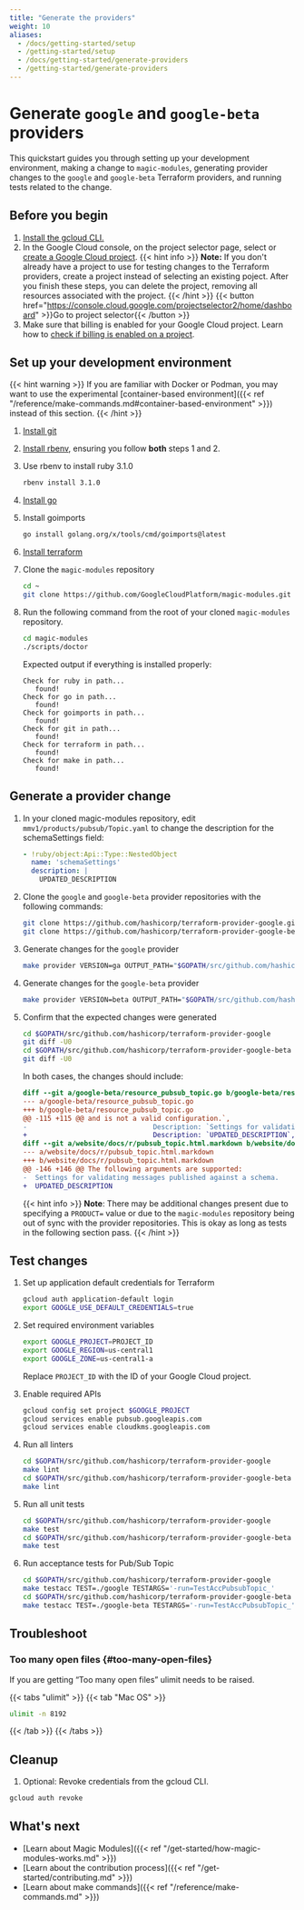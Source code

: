 ```yaml
---
title: "Generate the providers"
weight: 10
aliases:
  - /docs/getting-started/setup
  - /getting-started/setup
  - /docs/getting-started/generate-providers
  - /getting-started/generate-providers
---
```



# Generate `google` and `google-beta` providers

This quickstart guides you through setting up your development environment, making a change to `magic-modules`, generating provider changes to the `google` and `google-beta` Terraform providers, and running tests related to the change.

## Before you begin

1. [Install the gcloud CLI.](https://cloud.google.com/sdk/docs/install)
1. In the Google Cloud console, on the project selector page, select or [create a Google Cloud project](https://cloud.google.com/resource-manager/docs/creating-managing-projects).
   {{< hint info >}}
   **Note:** If you don't already have a project to use for testing changes to the Terraform providers, create a project instead of selecting an existing poject. After you finish these steps, you can delete the project, removing all resources associated with the project.
   {{< /hint >}}
   {{< button href="https://console.cloud.google.com/projectselector2/home/dashboard" >}}Go to project selector{{< /button >}}
1. Make sure that billing is enabled for your Google Cloud project. Learn how to [check if billing is enabled on a project](https://cloud.google.com/billing/docs/how-to/verify-billing-enabled).

## Set up your development environment

{{< hint warning >}}
If you are familiar with Docker or Podman, you may want to use the experimental [container-based environment]({{< ref "/reference/make-commands.md#container-based-environment" >}}) instead of this section.
{{< /hint >}}

1. [Install git](https://git-scm.com/book/en/v2/Getting-Started-Installing-Git)
1. [Install rbenv](https://github.com/rbenv/rbenv#installation), ensuring you follow **both** steps 1 and 2. 
1. Use rbenv to install ruby 3.1.0
   ```bash
   rbenv install 3.1.0
   ```
1. [Install go](https://go.dev/doc/install)
1. Install goimports
   ```bash
   go install golang.org/x/tools/cmd/goimports@latest
   ```
1. [Install terraform](https://developer.hashicorp.com/terraform/tutorials/aws-get-started/install-cli)
1. Clone the `magic-modules` repository
   ```bash
   cd ~
   git clone https://github.com/GoogleCloudPlatform/magic-modules.git
   ```
1. Run the following command from the root of your cloned `magic-modules` repository.
  
   ```bash
   cd magic-modules
   ./scripts/doctor
   ```
 
   Expected output if everything is installed properly:
 
   ```
   Check for ruby in path...
      found!
   Check for go in path...
      found!
   Check for goimports in path...
      found!
   Check for git in path...
      found!
   Check for terraform in path...
      found!
   Check for make in path...
      found!
   ```

## Generate a provider change

1. In your cloned magic-modules repository, edit `mmv1/products/pubsub/Topic.yaml` to change the description for the schemaSettings field:
   ```yaml
   - !ruby/object:Api::Type::NestedObject
     name: 'schemaSettings'
     description: |
       UPDATED_DESCRIPTION
   ```
1. Clone the `google` and `google-beta` provider repositories with the following commands:

   ```bash
   git clone https://github.com/hashicorp/terraform-provider-google.git $GOPATH/src/github.com/hashicorp/terraform-provider-google
   git clone https://github.com/hashicorp/terraform-provider-google-beta.git $GOPATH/src/github.com/hashicorp/terraform-provider-google-beta
   ```
1. Generate changes for the `google` provider
   ```bash
   make provider VERSION=ga OUTPUT_PATH="$GOPATH/src/github.com/hashicorp/terraform-provider-google" PRODUCT=pubsub
   ```
1. Generate changes for the `google-beta` provider
   ```bash
   make provider VERSION=beta OUTPUT_PATH="$GOPATH/src/github.com/hashicorp/terraform-provider-google-beta" PRODUCT=pubsub
   ```
1. Confirm that the expected changes were generated
   ```bash
   cd $GOPATH/src/github.com/hashicorp/terraform-provider-google
   git diff -U0
   cd $GOPATH/src/github.com/hashicorp/terraform-provider-google-beta
   git diff -U0
   ```

   In both cases, the changes should include:

   ```diff
   diff --git a/google-beta/resource_pubsub_topic.go b/google-beta/resource_pubsub_topic.go
   --- a/google-beta/resource_pubsub_topic.go
   +++ b/google-beta/resource_pubsub_topic.go
   @@ -115 +115 @@ and is not a valid configuration.`,
   -                               Description: `Settings for validating messages published against a schema.`,
   +                               Description: `UPDATED_DESCRIPTION`,
   diff --git a/website/docs/r/pubsub_topic.html.markdown b/website/docs/r/pubsub_topic.html.markdown
   --- a/website/docs/r/pubsub_topic.html.markdown
   +++ b/website/docs/r/pubsub_topic.html.markdown
   @@ -146 +146 @@ The following arguments are supported:
   -  Settings for validating messages published against a schema.
   +  UPDATED_DESCRIPTION
   ```

   {{< hint info >}}
   **Note**: There may be additional changes present due to specifying a `PRODUCT=` value or due to the `magic-modules` repository being out of sync with the provider repositories. This is okay as long as tests in the following section pass.
   {{< /hint >}}


## Test changes

1. Set up application default credentials for Terraform
   ```bash
   gcloud auth application-default login
   export GOOGLE_USE_DEFAULT_CREDENTIALS=true
   ```
1. Set required environment variables
   ```bash
   export GOOGLE_PROJECT=PROJECT_ID
   export GOOGLE_REGION=us-central1
   export GOOGLE_ZONE=us-central1-a
   ```
   Replace `PROJECT_ID` with the ID of your Google Cloud project.

1. Enable required APIs
   ```bash
   gcloud config set project $GOOGLE_PROJECT
   gcloud services enable pubsub.googleapis.com
   gcloud services enable cloudkms.googleapis.com
   ```
1. Run all linters
   ```bash
   cd $GOPATH/src/github.com/hashicorp/terraform-provider-google
   make lint
   cd $GOPATH/src/github.com/hashicorp/terraform-provider-google-beta
   make lint
   ```
1. Run all unit tests
   ```bash
   cd $GOPATH/src/github.com/hashicorp/terraform-provider-google
   make test
   cd $GOPATH/src/github.com/hashicorp/terraform-provider-google-beta
   make test
   ```
1. Run acceptance tests for Pub/Sub Topic

   ```bash
   cd $GOPATH/src/github.com/hashicorp/terraform-provider-google
   make testacc TEST=./google TESTARGS='-run=TestAccPubsubTopic_'
   cd $GOPATH/src/github.com/hashicorp/terraform-provider-google-beta
   make testacc TEST=./google-beta TESTARGS='-run=TestAccPubsubTopic_'
   ```

## Troubleshoot

### Too many open files {#too-many-open-files}

If you are getting “Too many open files” ulimit needs to be raised.

{{< tabs "ulimit" >}}
{{< tab "Mac OS" >}}
```bash
ulimit -n 8192
```
{{< /tab >}}
{{< /tabs >}}

## Cleanup

1. Optional: Revoke credentials from the gcloud CLI.

```bash
gcloud auth revoke
```

## What's next

- [Learn about Magic Modules]({{< ref "/get-started/how-magic-modules-works.md" >}})
- [Learn about the contribution process]({{< ref "/get-started/contributing.md" >}})
- [Learn about make commands]({{< ref "/reference/make-commands.md" >}})
